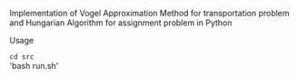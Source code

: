 Implementation of Vogel Approximation Method for transportation problem and Hungarian Algorithm for assignment problem in Python 

Usage  


`cd src`  
'bash run.sh'
